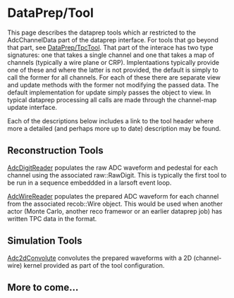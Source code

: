 # DataPrep/Tool

This page describes the dataprep tools which ar restricted to the AdcChannelData part of the dataprep interface.
For tools that go beyond that part, see [DataPrep/TpcTool](../TpcTool).
That part of the interace has two type signatures: one that takes a single channel and one that takes a map of channels
(typically a wire plane or CRP).
Implentaations typically provide one of these and where the latter is not provided, the default is simply to call the former for all channels.
For each of these there are separate view and update methods with the former not modifying the passed data.
The default implementation for update simply passes the object to view.
In typical dataprep processing all calls are made through the channel-map update interface.

Each of the descriptions below includes a link to the tool header where more a detailed (and perhaps more up to date)
description may be found.

## Reconstruction Tools

[AdcDigitReader](AdcDigitReader.h) populates the raw ADC waveform and pedestal for each channel using the associated raw::RawDigit.
This is typically the first tool to be run in a sequence embeddded in a larsoft event loop.

[AdcWireReader](AdcWireeReader.h) populates the prepared ADC waveform for each channel from the associated recob::Wire object.
This would be used when another actor (Monte Carlo, another reco framewor or an earlier dataprep job) has written TPC data in the format.

## Simulation Tools

[Adc2dConvolute](Adc2dConvolute) convolutes the prepared waveforms with a 2D (channel-wire) kernel provided as part of the tool configuration.

## More to come...
